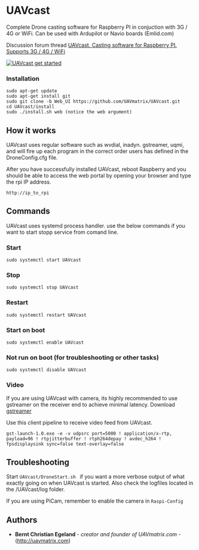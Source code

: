 # UAVcast

Complete Drone casting software for Raspberry PI in conjuction with 3G / 4G or WiFi. Can be used with Ardupilot or Navio boards (Emlid.com)

Discussion forum thread
[UAVcast. Casting software for Raspberry PI. Supports 3G / 4G / WiFi](http://uavmatrix.com/viewpost/5/110/741/0/Raspberry-Pi/UAVcast.-Casting-software-for-Raspberry-PI.-Supports-3G-/-4G-/-WiFi.)


[![UAVcast get started](https://img.youtube.com/vi/bz7Jlo1rRl0/0.jpg)](https://www.youtube.com/watch?v=bz7Jlo1rRl0)


### Installation

```
sudo apt-get update
sudo apt-get install git
sudo git clone -b Web_UI https://github.com/UAVmatrix/UAVcast.git
cd UAVcast/install
sudo ./install.sh web (notice the web argument)
```

## How it works
UAVcast uses regular software such as wvdial, inadyn. gstreamer, uqmi, and will fire up each program in the correct order users has defined in the DroneConfig.cfg file. 
 
After you have successfully installed UAVcast, reboot Raspberry and you should be able to access the web portal by opening your browser
and type the rpi IP address.

```
http://ip_to_rpi
```
 

## Commands
UAVcast uses systemd process handler. use the below commands if you want to start stopp service from comand line.

### Start
```sudo systemctl start UAVcast```

### Stop
```sudo systemctl stop UAVcast```

### Restart
```sudo systemctl restart UAVcast```

### Start on boot 
```
sudo systemctl enable UAVcast
```

### Not run on boot (for troubleshooting or other tasks)
```
sudo systemctl disable UAVcast
```


 
### Video
If you are using UAVcast with camera, its highly recommended to use gstreamer on the receiver end to achieve minimal latency.
Download [gstreamer](https://gstreamer.freedesktop.org/download/)

Use this client pipeline to receive video feed from UAVcast.

``` 
gst-launch-1.0.exe -e -v udpsrc port=5000 ! application/x-rtp, payload=96 ! rtpjitterbuffer ! rtph264depay ! avdec_h264 ! fpsdisplaysink sync=false text-overlay=false 
```

## Troubleshooting

Start ```UAVcast/DroneStart.sh ``` if you want a more verbose output of what exactly going on when UAVcast is started.
Also check the logfiles located in the /UAVcast/log folder.


If you are using PiCam, remember to enable the camera in ```Raspi-Config```


## Authors

* **Bernt Christian Egeland** - *creator and founder of UAVmatrix.com* - (http://uavmatrix.com)
